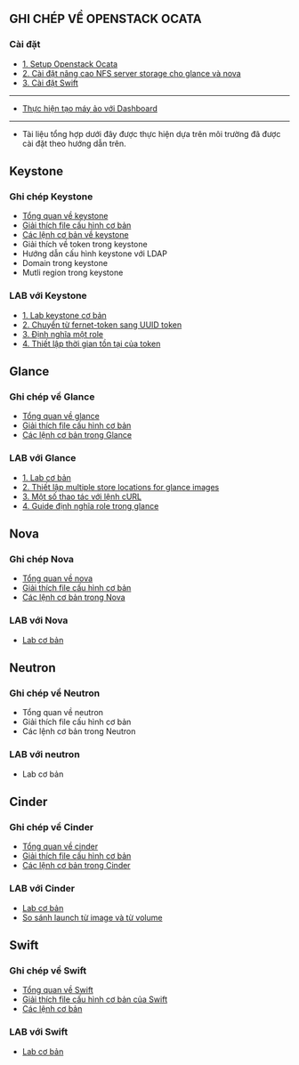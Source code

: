 ## GHI CHÉP VỀ OPENSTACK OCATA

### Cài đặt
- [1. Setup Openstack Ocata](./docs/install.md)
- [2. Cài đặt nâng cao NFS server storage cho glance và nova](./docs/nfs_install.md)
- [3. Cài đặt Swift](./docs/swift_install.md)
---

- [Thực hiện tạo máy ảo với Dashboard](./docs/Tao_may_ao_voi_dashboard.md)

---

- Tài liệu tổng hợp dưới đây được thực hiện dựa trên môi trường đã được cài đặt theo hướng dẫn trên.

## Keystone
### Ghi chép Keystone
- [Tổng quan về keystone](./docs/keystone_overview.md)
- [Giải thích file cấu hình cơ bản](./docs/keystone_file_conf.md)
- [Các lệnh cơ bản về keystone](./docs/keystone_cac_lenh_hay_dung.md)
- Giải thích về token trong keystone 
- Hướng dẫn cấu hình keystone với LDAP
- Domain trong keystone 
- Mutli region trong keystone 

### LAB với Keystone
- [1. Lab keystone cơ bản](./docs/Keystone_lab_co_ban.md)
- [2. Chuyển từ fernet-token sang UUID token](./docs/keysotne_Chuyen_Tu_Fernet_Sang_UUID.md)
- [3. Định nghĩa một role](./docs/keystone_difine_role.md)
- [4. Thiết lập thời gian tồn tại của token](./docs/keystone_set_time_token.md)


## Glance
### Ghi chép về Glance
- [Tổng quan về glance](./docs/glance_overview.md)
- [Giải thích file cấu hình cơ bản](./docs/glance_file_conf.md)
- [Các lệnh cơ bản trong Glance](./docs/glance_cac_lenh_co_ban.md)

### LAB với Glance
- [1. Lab cơ bản](./docs/glance_lab_co_ban.md)
- [2. Thiết lập multiple store locations for glance images](./docs/glance_multi_location_storage.md)
- [3. Một số thao tác với lệnh cURL](./docs/glance_curl.md)
- [4. Guide định nghĩa role trong glance](./docs/glance_difine_role.md)

## Nova
### Ghi chép Nova
- [Tổng quan về nova](./docs/nova_overview.md)
- [Giải thích file cấu hình cơ bản](./docs/nova_file_conf.md)
- [Các lệnh cơ bản trong Nova](./docs/nova_lenh_co_ban.md)

### LAB với Nova
- [Lab cơ bản](./docs/nova_lab_co_ban.md)


## Neutron
### Ghi chép về Neutron
- Tổng quan về neutron
- Giải thích file cấu hình cơ bản
- Các lệnh cơ bản trong Neutron

### LAB với neutron
- Lab cơ bản


## Cinder
### Ghi chép về Cinder
- [Tổng quan về cinder](./docs/cinder_overview.md)
- [Giải thích file cấu hình cơ bản](./docs/cinder_file_conf.md)
- [Các lệnh cơ bản trong Cinder](./docs/cinder_cac_lenh_co_ban.md)

### LAB với Cinder
- [Lab cơ bản](./docs/cinder_lab_co_ban.md)
- [So sánh launch từ image và từ volume](./docs/Launch.md)

## Swift
### Ghi chép về Swift
- [Tổng quan về Swift](./docs/swift_overview.md)
- [Giải thích file cấu hình cơ bản của Swift]()
- [Các lệnh cơ bản](./docs/swift_cac_lenh_co_ban.md)

### LAB với Swift
- [Lab cơ bản](./docs/swift_lab_co_ban.md)

